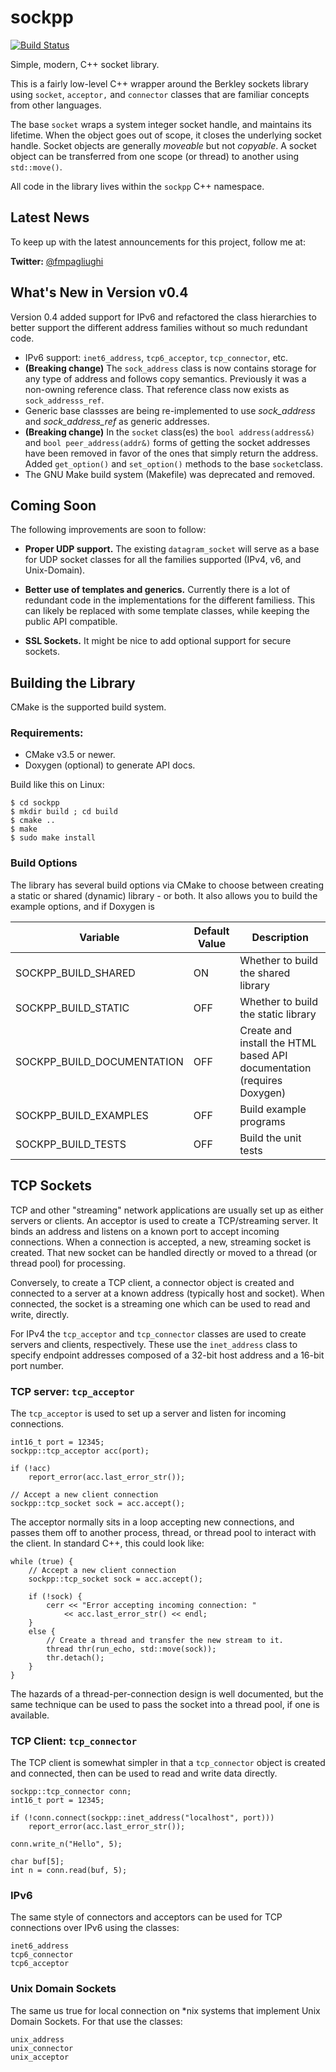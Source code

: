 # sockpp

[![Build Status](https://travis-ci.org/fpagliughi/sockpp.svg?branch=master)](https://travis-ci.org/fpagliughi/sockpp)

Simple, modern, C++ socket library.

This is a fairly low-level C++ wrapper around the Berkley sockets library using `socket`, `acceptor,` and `connector` classes that are familiar concepts from other languages.

The base `socket` wraps a system integer socket handle, and maintains its lifetime. When the object goes out of scope, it closes the underlying socket handle. Socket objects are generally _moveable_ but not _copyable_. A socket object can be transferred from one scope (or thread) to another using `std::move()`.

All code in the library lives within the `sockpp` C++ namespace.

## Latest News

To keep up with the latest announcements for this project, follow me at:

**Twitter:** [@fmpagliughi](https://twitter.com/fmpagliughi)

## What's New in Version v0.4

Version 0.4 added support for IPv6 and refactored the class hierarchies to better support the different address families without so much redundant code.

 - IPv6 support: `inet6_address`, `tcp6_acceptor`, `tcp_connector`, etc.
 - **(Breaking change)** The `sock_address` class is now contains storage for any type of address and follows copy semantics. Previously it was a non-owning reference class. That reference class now exists as `sock_addresss_ref`.
 - Generic base classses are being re-implemented to use _sock_address_ and _sock_address_ref_ as generic addresses.
 - **(Breaking change)** In the `socket` class(es) the `bool address(address&)` and `bool peer_address(addr&)` forms of getting the socket addresses have been removed in favor of the ones that simply return the address.
 Added `get_option()` and `set_option()` methods to the base `socket`class.
 - The GNU Make build system (Makefile) was deprecated and removed.
 
## Coming Soon
 
 The following improvements are soon to follow:
 
  - **Proper UDP support.** The existing `datagram_socket` will serve as a base for UDP socket classes for all the families supported (IPv4, v6, and Unix-Domain).
  
  - **Better use of templates and generics.** Currently there is a lot of redundant code in the implementations for the different familiess. This can likely be replaced with some template classes, while keeping the public API compatible.
  
  - **SSL Sockets.** It might be nice to add optional support for secure sockets.
 
## Building the Library

CMake is the supported build system. 

### Requirements:

 - CMake v3.5 or newer.
 - Doxygen (optional) to generate API docs.

Build like this on Linux:

```
$ cd sockpp
$ mkdir build ; cd build
$ cmake ..
$ make
$ sudo make install
```

### Build Options

The library has several build options via CMake to choose between creating a static or shared (dynamic) library - or both. It also allows you to build the example options, and if Doxygen is

Variable | Default Value | Description
------------ | ------------- | -------------
SOCKPP_BUILD_SHARED | ON | Whether to build the shared library
SOCKPP_BUILD_STATIC | OFF | Whether to build the static library
SOCKPP_BUILD_DOCUMENTATION | OFF | Create and install the HTML based API documentation (requires Doxygen)
SOCKPP_BUILD_EXAMPLES | OFF | Build example programs
SOCKPP_BUILD_TESTS | OFF | Build the unit tests

 
## TCP Sockets

TCP and other "streaming" network applications are usually set up as either servers or clients. An acceptor is used to create a TCP/streaming server. It binds an address and listens on a known port to accept incoming connections. When a connection is accepted, a new, streaming socket is created. That new socket can be handled directly or moved to a thread (or thread pool) for processing.

Conversely, to create a TCP client, a connector object is created and connected to a server at a known address (typically host and socket). When connected, the socket is a streaming one which can be used to read and write, directly.

For IPv4 the `tcp_acceptor` and `tcp_connector` classes are used to create servers and clients, respectively. These use the `inet_address` class to specify endpoint addresses composed of a 32-bit host address and a 16-bit port number.

### TCP server: `tcp_acceptor`

The `tcp_acceptor` is used to set up a server and listen for incoming connections.

    int16_t port = 12345;
    sockpp::tcp_acceptor acc(port);

    if (!acc)
        report_error(acc.last_error_str());

    // Accept a new client connection
    sockpp::tcp_socket sock = acc.accept();

The acceptor normally sits in a loop accepting new connections, and passes them off to another process, thread, or thread pool to interact with the client. In standard C++, this could look like:

    while (true) {
        // Accept a new client connection
        sockpp::tcp_socket sock = acc.accept();

        if (!sock) {
            cerr << "Error accepting incoming connection: " 
                << acc.last_error_str() << endl;
        }
        else {
            // Create a thread and transfer the new stream to it.
            thread thr(run_echo, std::move(sock));
            thr.detach();
        }
    }

The hazards of a thread-per-connection design is well documented, but the same technique can be used to pass the socket into a thread pool, if one is available.

### TCP Client: `tcp_connector`

The TCP client is somewhat simpler in that a `tcp_connector` object is created and connected, then can be used to read and write data directly.

    sockpp::tcp_connector conn;
    int16_t port = 12345;

    if (!conn.connect(sockpp::inet_address("localhost", port)))
        report_error(acc.last_error_str());

    conn.write_n("Hello", 5);
	
    char buf[5];
    int n = conn.read(buf, 5);

### IPv6

The same style of  connectors and acceptors can be used for TCP connections over IPv6 using the classes:

    inet6_address
    tcp6_connector
    tcp6_acceptor
    
### Unix Domain Sockets

The same us true for local connection on *nix systems that implement Unix Domain Sockets. For that use the classes:

    unix_address
    unix_connector
    unix_acceptor
    
